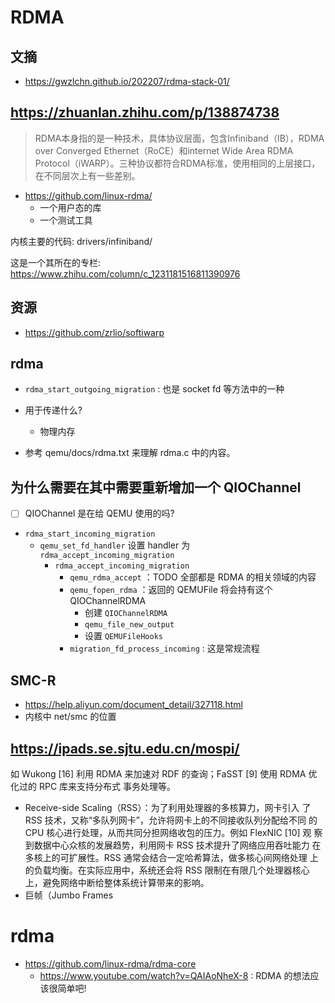 # RDMA

## 文摘
- https://gwzlchn.github.io/202207/rdma-stack-01/

## https://zhuanlan.zhihu.com/p/138874738

> RDMA本身指的是一种技术，具体协议层面，包含Infiniband（IB），RDMA over Converged Ethernet（RoCE）和internet Wide Area RDMA Protocol（iWARP）。三种协议都符合RDMA标准，使用相同的上层接口，在不同层次上有一些差别。

- https://github.com/linux-rdma/
    - 一个用户态的库
    - 一个测试工具

内核主要的代码: drivers/infiniband/

这是一个其所在的专栏: https://www.zhihu.com/column/c_1231181516811390976

## 资源
- https://github.com/zrlio/softiwarp

## rdma

- `rdma_start_outgoing_migration` : 也是 socket fd 等方法中的一种

- 用于传递什么?
    - 物理内存

- 参考 qemu/docs/rdma.txt 来理解 rdma.c 中的内容。

## 为什么需要在其中需要重新增加一个 QIOChannel
- [ ] QIOChannel 是在给 QEMU 使用的吗?

- `rdma_start_incoming_migration`
    - `qemu_set_fd_handler` 设置 handler 为 `rdma_accept_incoming_migration`
        - `rdma_accept_incoming_migration`
            - `qemu_rdma_accept` ：TODO 全部都是 RDMA 的相关领域的内容
            - `qemu_fopen_rdma` ：返回的 QEMUFile 将会持有这个 QIOChannelRDMA
                - 创建 `QIOChannelRDMA`
                - `qemu_file_new_output`
                - 设置 `QEMUFileHooks`
            - `migration_fd_process_incoming` : 这是常规流程

## SMC-R
- https://help.aliyun.com/document_detail/327118.html
- 内核中 net/smc 的位置

## https://ipads.se.sjtu.edu.cn/mospi/
如 Wukong [16] 利用 RDMA 来加速对 RDF 的查询；FaSST [9] 使用 RDMA 优化过的 RPC 库来支持分布式
事务处理等。

- Receive-side Scaling（RSS）：为了利用处理器的多核算力，网卡引入
了 RSS 技术，又称“多队列网卡”，允许将网卡上的不同接收队列分配给不同
的 CPU 核心进行处理，从而共同分担网络收包的压力。例如 FlexNIC [10] 观
察到数据中心众核的发展趋势，利用网卡 RSS 技术提升了网络应用吞吐能力
在多核上的可扩展性。RSS 通常会结合一定哈希算法，做多核心间网络处理
上的负载均衡。在实际应用中，系统还会将 RSS 限制在有限几个处理器核心
上，避免网络中断给整体系统计算带来的影响。
- 巨帧（Jumbo Frames

# rdma

- https://github.com/linux-rdma/rdma-core
  - https://www.youtube.com/watch?v=QAIAoNheX-8 : RDMA 的想法应该很简单吧!

